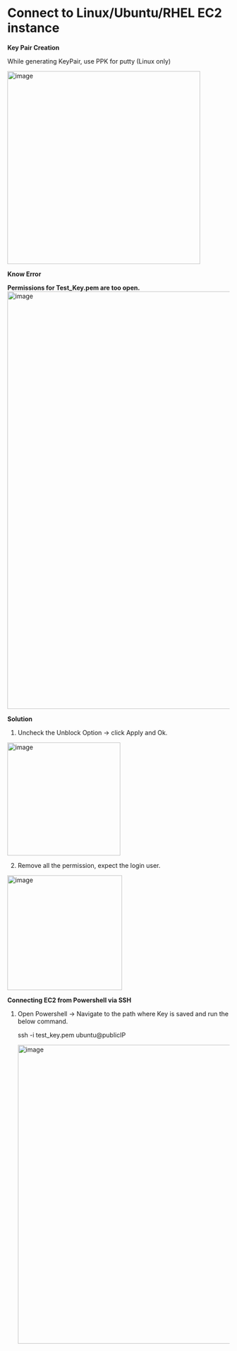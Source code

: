# Connect to Linux/Ubuntu/RHEL EC2 instance

**Key Pair Creation**

While generating KeyPair, use PPK for putty (Linux only)

<img width="437" alt="image" src="https://github.com/user-attachments/assets/b11665e8-645f-4036-bf38-7c65ccff9d19" />

**Know Error**

**Permissions for Test_Key.pem are too open.**
<img width="946" alt="image" src="https://github.com/user-attachments/assets/dc080ee8-345a-4915-a288-3faa0185d1fb" />

**Solution**

1. Uncheck the Unblock Option -> click Apply and Ok.

  <img width="256" alt="image" src="https://github.com/user-attachments/assets/a4f99678-133b-49f5-9c88-dedb8cd0eb81" />

2. Remove all the permission, expect the login user.
   
  <img width="260" alt="image" src="https://github.com/user-attachments/assets/54064aaf-2625-4358-8598-271f56c9545b" />

**Connecting EC2 from Powershell via SSH**

1. Open Powershell -> Navigate to the path where Key is saved and run the below command.

   ssh -i test_key.pem ubuntu@publicIP

   <img width="677" alt="image" src="https://github.com/user-attachments/assets/542d2b16-156e-4ac4-a025-16fa7e113b35" />

